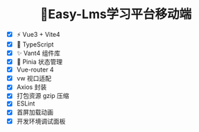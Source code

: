 <h1 align="center">🌱Easy-Lms学习平台移动端</h1>

- [x] ⚡ Vue3 + Vite4
- [x] 🍕 TypeScript
- [x] ✨ Vant4 组件库
- [x] 🍍 Pinia 状态管理
- [x] Vue-router 4
- [x] vw 视口适配
- [x] Axios 封装
- [x] 打包资源 gzip 压缩
- [x] ESLint
- [x] 首屏加载动画
- [x] 开发环境调试面板
